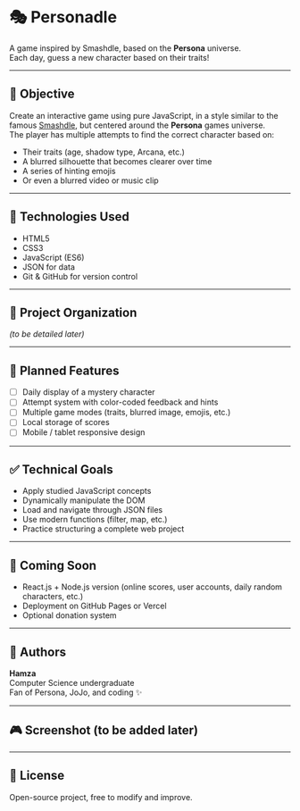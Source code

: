 # 🎭 Personadle

A game inspired by Smashdle, based on the **Persona** universe.  
Each day, guess a new character based on their traits!

---

## 📌 Objective

Create an interactive game using pure JavaScript, in a style similar to the famous [Smashdle](https://smashdle.net), but centered around the **Persona** games universe.  
The player has multiple attempts to find the correct character based on:

- Their traits (age, shadow type, Arcana, etc.)
- A blurred silhouette that becomes clearer over time
- A series of hinting emojis
- Or even a blurred video or music clip

---

## 🔧 Technologies Used

- HTML5
- CSS3
- JavaScript (ES6)
- JSON for data
- Git & GitHub for version control

---

## 📁 Project Organization

_(to be detailed later)_

---

## 🚧 Planned Features

- [ ] Daily display of a mystery character
- [ ] Attempt system with color-coded feedback and hints
- [ ] Multiple game modes (traits, blurred image, emojis, etc.)
- [ ] Local storage of scores
- [ ] Mobile / tablet responsive design

---

## ✅ Technical Goals

- Apply studied JavaScript concepts
- Dynamically manipulate the DOM
- Load and navigate through JSON files
- Use modern functions (filter, map, etc.)
- Practice structuring a complete web project

---

## 🔮 Coming Soon

- React.js + Node.js version (online scores, user accounts, daily random characters, etc.)
- Deployment on GitHub Pages or Vercel
- Optional donation system

---

## 👤 Authors

**Hamza**  
Computer Science undergraduate  
Fan of Persona, JoJo, and coding ✨  


---

## 🎮 Screenshot (to be added later)

---

## 📜 License

Open-source project, free to modify and improve.

